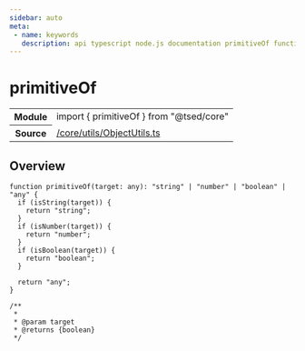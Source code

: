 ```yaml
---
sidebar: auto
meta:
 - name: keywords
   description: api typescript node.js documentation primitiveOf function
---
```

# primitiveOf <Badge text="Function" type="function"/>
<!-- Summary -->
<section class="symbol-info"><table class="is-full-width"><tbody><tr><th>Module</th><td><div class="lang-typescript"><span class="token keyword">import</span> { primitiveOf }&nbsp;<span class="token keyword">from</span>&nbsp;<span class="token string">"@tsed/core"</span></div></td></tr><tr><th>Source</th><td><a href="https://github.com/Romakita/ts-express-decorators/blob/v4.30.2/src//core/utils/ObjectUtils.ts#L0-L0">/core/utils/ObjectUtils.ts</a></td></tr></tbody></table></section>

<!-- Overview -->
## Overview


<pre><code class="typescript-lang ">function <span class="token function">primitiveOf</span><span class="token punctuation">(</span>target<span class="token punctuation">:</span> <span class="token keyword">any</span><span class="token punctuation">)</span><span class="token punctuation">:</span> "<span class="token keyword">string</span>" | "<span class="token keyword">number</span>" | "<span class="token keyword">boolean</span>" | "<span class="token keyword">any</span>" <span class="token punctuation">{</span>
  if <span class="token punctuation">(</span><span class="token function">isString</span><span class="token punctuation">(</span>target<span class="token punctuation">)</span><span class="token punctuation">)</span> <span class="token punctuation">{</span>
    return "<span class="token keyword">string</span>"<span class="token punctuation">;</span>
  <span class="token punctuation">}</span>
  if <span class="token punctuation">(</span><span class="token function">isNumber</span><span class="token punctuation">(</span>target<span class="token punctuation">)</span><span class="token punctuation">)</span> <span class="token punctuation">{</span>
    return "<span class="token keyword">number</span>"<span class="token punctuation">;</span>
  <span class="token punctuation">}</span>
  if <span class="token punctuation">(</span><span class="token function">isBoolean</span><span class="token punctuation">(</span>target<span class="token punctuation">)</span><span class="token punctuation">)</span> <span class="token punctuation">{</span>
    return "<span class="token keyword">boolean</span>"<span class="token punctuation">;</span>
  <span class="token punctuation">}</span>

  return "<span class="token keyword">any</span>"<span class="token punctuation">;</span>
<span class="token punctuation">}</span>

/**
 *
 * @param target
 * @returns <span class="token punctuation">{</span><span class="token keyword">boolean</span><span class="token punctuation">}</span>
 */</code></pre>